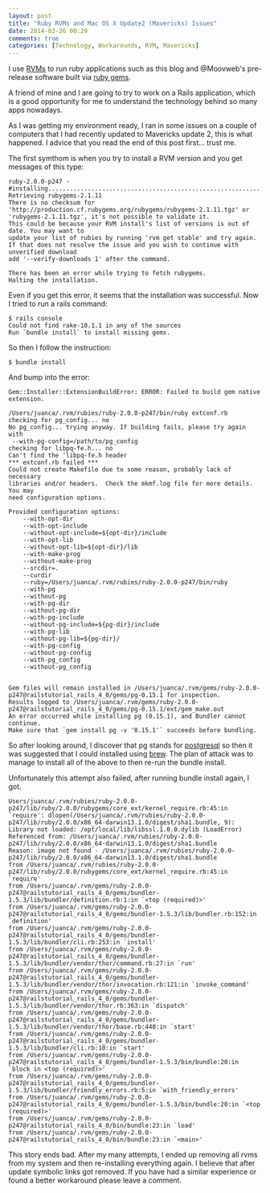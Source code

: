 ```yaml
---
layout: post
title: "Ruby RVMs and Mac OS X Update2 (Mavericks) Issues"
date: 2014-03-26 00:29
comments: true
categories: [Technology, Workarounds, RVM, Mavericks] 
---
```

I use [RVMs](http://rvm.io/) to run ruby applications such as this blog and @Moovweb's pre-release software built via [ruby gems](http://en.wikipedia.org/wiki/RubyGems). 

A friend of mine and I are going to try to work on a Rails application, which is a good opportunity for me to understand the technology behind so many apps nowadays. 

As I was getting my environment ready, I ran in some issues on a couple of computers that I had recently updated to Mavericks update 2, this is what happened. I advice that you read the end of this post first... trust me.
<!--more-->
The first symthom is when you try to install a RVM version and you get messages of this type:

	ruby-2.0.0-p247 - #installing.................................................................................................................................
	Retrieving rubygems-2.1.11
	There is no checksum for 'http://production.cf.rubygems.org/rubygems/rubygems-2.1.11.tgz' or 'rubygems-2.1.11.tgz', it's not possible to validate it.
	This could be because your RVM install's list of versions is out of date. You may want to
	update your list of rubies by running 'rvm get stable' and try again.
	If that does not resolve the issue and you wish to continue with unverified download
	add '--verify-downloads 1' after the command.

	There has been an error while trying to fetch rubygems.
	Halting the installation.

Even if you get this error, it seems that the installation was successful. Now I tried to run a rails command:
	
	$ rails console
	Could not find rake-10.1.1 in any of the sources
	Run `bundle install` to install missing gems.

So then I follow the instruction:

	$ bundle install

And bump into the error:

	Gem::Installer::ExtensionBuildError: ERROR: Failed to build gem native extension.

    /Users/juanca/.rvm/rubies/ruby-2.0.0-p247/bin/ruby extconf.rb
	checking for pg_config... no
	No pg_config... trying anyway. If building fails, please try again with
	 --with-pg-config=/path/to/pg_config
	checking for libpq-fe.h... no
	Can't find the 'libpq-fe.h header
	*** extconf.rb failed ***
	Could not create Makefile due to some reason, probably lack of necessary
	libraries and/or headers.  Check the mkmf.log file for more details.  You may
	need configuration options.

	Provided configuration options:
		--with-opt-dir
		--with-opt-include
		--without-opt-include=${opt-dir}/include
		--with-opt-lib
		--without-opt-lib=${opt-dir}/lib
		--with-make-prog
		--without-make-prog
		--srcdir=.
		--curdir
		--ruby=/Users/juanca/.rvm/rubies/ruby-2.0.0-p247/bin/ruby
		--with-pg
		--without-pg
		--with-pg-dir
		--without-pg-dir
		--with-pg-include
		--without-pg-include=${pg-dir}/include
		--with-pg-lib
		--without-pg-lib=${pg-dir}/
		--with-pg-config
		--without-pg-config
		--with-pg_config
		--without-pg_config


	Gem files will remain installed in /Users/juanca/.rvm/gems/ruby-2.0.0-p247@railstutorial_rails_4_0/gems/pg-0.15.1 for inspection.
	Results logged to /Users/juanca/.rvm/gems/ruby-2.0.0-p247@railstutorial_rails_4_0/gems/pg-0.15.1/ext/gem_make.out
	An error occurred while installing pg (0.15.1), and Bundler cannot continue.
	Make sure that `gem install pg -v '0.15.1'` succeeds before bundling.

So after looking around, I discover that pg stands for [postgresql](http://www.postgresql.org) so then it was suggested that I could installed using [brew](http://brew.sh). The plan of attack was to manage to install all of the above to then re-run the bundle install.

Unfortunately this attempt also failed, after running bundle install again, I got.

	Users/juanca/.rvm/rubies/ruby-2.0.0-p247/lib/ruby/2.0.0/rubygems/core_ext/kernel_require.rb:45:in `require': dlopen(/Users/juanca/.rvm/rubies/ruby-2.0.0-p247/lib/ruby/2.0.0/x86_64-darwin13.1.0/digest/sha1.bundle, 9): Library not loaded: /opt/local/lib/libssl.1.0.0.dylib (LoadError)
	Referenced from: /Users/juanca/.rvm/rubies/ruby-2.0.0-p247/lib/ruby/2.0.0/x86_64-darwin13.1.0/digest/sha1.bundle
	Reason: image not found - /Users/juanca/.rvm/rubies/ruby-2.0.0-p247/lib/ruby/2.0.0/x86_64-darwin13.1.0/digest/sha1.bundle
	from /Users/juanca/.rvm/rubies/ruby-2.0.0-p247/lib/ruby/2.0.0/rubygems/core_ext/kernel_require.rb:45:in `require'
	from /Users/juanca/.rvm/gems/ruby-2.0.0-p247@railstutorial_rails_4_0/gems/bundler-1.5.3/lib/bundler/definition.rb:1:in `<top (required)>'
	from /Users/juanca/.rvm/gems/ruby-2.0.0-p247@railstutorial_rails_4_0/gems/bundler-1.5.3/lib/bundler.rb:152:in `definition'
	from /Users/juanca/.rvm/gems/ruby-2.0.0-p247@railstutorial_rails_4_0/gems/bundler-1.5.3/lib/bundler/cli.rb:253:in `install'
	from /Users/juanca/.rvm/gems/ruby-2.0.0-p247@railstutorial_rails_4_0/gems/bundler-1.5.3/lib/bundler/vendor/thor/command.rb:27:in `run'
	from /Users/juanca/.rvm/gems/ruby-2.0.0-p247@railstutorial_rails_4_0/gems/bundler-1.5.3/lib/bundler/vendor/thor/invocation.rb:121:in `invoke_command'
	from /Users/juanca/.rvm/gems/ruby-2.0.0-p247@railstutorial_rails_4_0/gems/bundler-1.5.3/lib/bundler/vendor/thor.rb:363:in `dispatch'
	from /Users/juanca/.rvm/gems/ruby-2.0.0-p247@railstutorial_rails_4_0/gems/bundler-1.5.3/lib/bundler/vendor/thor/base.rb:440:in `start'
	from /Users/juanca/.rvm/gems/ruby-2.0.0-p247@railstutorial_rails_4_0/gems/bundler-1.5.3/lib/bundler/cli.rb:10:in `start'
	from /Users/juanca/.rvm/gems/ruby-2.0.0-p247@railstutorial_rails_4_0/gems/bundler-1.5.3/bin/bundle:20:in `block in <top (required)>'
	from /Users/juanca/.rvm/gems/ruby-2.0.0-p247@railstutorial_rails_4_0/gems/bundler-1.5.3/lib/bundler/friendly_errors.rb:5:in `with_friendly_errors'
	from /Users/juanca/.rvm/gems/ruby-2.0.0-p247@railstutorial_rails_4_0/gems/bundler-1.5.3/bin/bundle:20:in `<top (required)>'
	from /Users/juanca/.rvm/gems/ruby-2.0.0-p247@railstutorial_rails_4_0/bin/bundle:23:in `load'
	from /Users/juanca/.rvm/gems/ruby-2.0.0-p247@railstutorial_rails_4_0/bin/bundle:23:in `<main>'

This story ends bad. After my many attempts, I ended up removing all rvms from my system and then re-installing everything again. I believe that after update symbolic links got removed. If you have had a similar experience or found a better workaround please leave a comment.